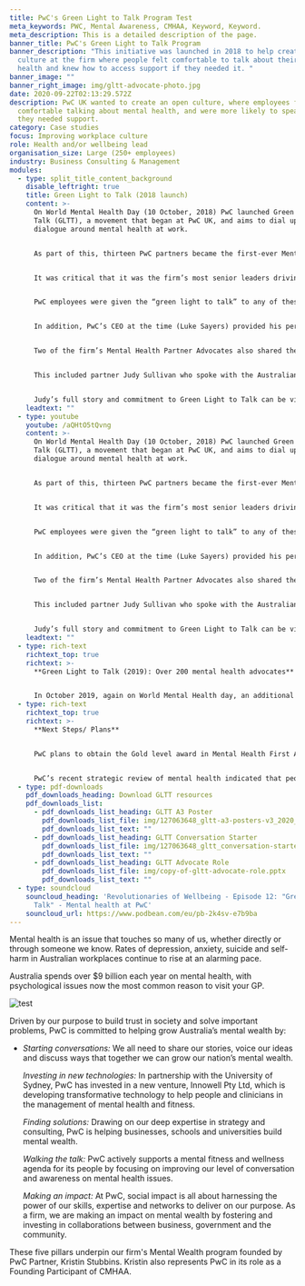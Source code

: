 ```yaml
---
title: PwC's Green Light to Talk Program Test
meta_keywords: PWC, Mental Awareness, CMHAA, Keyword, Keyword.
meta_description: This is a detailed description of the page.
banner_title: PwC's Green Light to Talk Program
banner_description: "This initiative was launched in 2018 to help create an open
  culture at the firm where people felt comfortable to talk about their mental
  health and knew how to access support if they needed it. "
banner_image: ""
banner_right_image: img/gltt-advocate-photo.jpg
date: 2020-09-22T02:13:29.572Z
description: PwC UK wanted to create an open culture, where employees felt
  comfortable talking about mental health, and were more likely to speak up when
  they needed support.
category: Case studies
focus: Improving workplace culture
role: Health and/or wellbeing lead
organisation_size: Large (250+ employees)
industry: Business Consulting & Management
modules:
  - type: split_title_content_background
    disable_leftright: true
    title: Green Light to Talk (2018 launch)
    content: >-
      On World Mental Health Day (10 October, 2018) PwC launched Green Light to
      Talk (GLTT), a movement that began at PwC UK, and aims to dial up the
      dialogue around mental health at work.


      As part of this, thirteen PwC partners became the first-ever Mental Health Advocates at the Australian firm. All had personal experiences of mental health, either first-hand or through a family member or friend, and were committed to supporting people who may be struggling with their own situation or worried about a colleague.


      It was critical that it was the firm’s most senior leaders driving and endorsing this program to demonstrate the firm’s genuine commitment to the initiative. All 13 partners shared their personal stories at GLTT conversation events held around the country, in the firm’s internal e-newsletter and in videos which were hosted on the firm’s wellbeing intranet site.


      PwC employees were given the “green light to talk” to any of these partners about their mental health and get in touch with them via email, phone or text to start a conversation. To help mark the launch, green ribbons were made available to staff to show their support for the program and signify the firm’s commitment to supporting mental wellness conversations.


      In addition, PwC’s CEO at the time (Luke Sayers) provided his personal support and commitment for the program, encouraging staff to speak openly about mental health and reinforcing the support options available. This personal support was shared in a video profiled in the firm’s e-newsletter as a key component of the communication plan for launch.


      Two of the firm’s Mental Health Partner Advocates also shared their stories publically to help start a broader conversation about the importance of talking about mental health in the workplace.


      This included partner Judy Sullivan who spoke with the Australian Financial Review about stepping back from her client work to recover from an episode of depression. "It started with taking on too much, wanting to make everything perfect," she said. "I think as a partner everyone had quite high expectations of me but I put even higher ones on myself."


      Judy’s full story and commitment to Green Light to Talk can be viewed below.
    leadtext: ""
  - type: youtube
    youtube: /aQHtO5tQvng
    content: >-
      On World Mental Health Day (10 October, 2018) PwC launched Green Light to
      Talk (GLTT), a movement that began at PwC UK, and aims to dial up the
      dialogue around mental health at work.


      As part of this, thirteen PwC partners became the first-ever Mental Health Advocates at the Australian firm. All had personal experiences of mental health, either first-hand or through a family member or friend, and were committed to supporting people who may be struggling with their own situation or worried about a colleague.


      It was critical that it was the firm’s most senior leaders driving and endorsing this program to demonstrate the firm’s genuine commitment to the initiative. All 13 partners shared their personal stories at GLTT conversation events held around the country, in the firm’s internal e-newsletter and in videos which were hosted on the firm’s wellbeing intranet site.


      PwC employees were given the “green light to talk” to any of these partners about their mental health and get in touch with them via email, phone or text to start a conversation. To help mark the launch, green ribbons were made available to staff to show their support for the program and signify the firm’s commitment to supporting mental wellness conversations.


      In addition, PwC’s CEO at the time (Luke Sayers) provided his personal support and commitment for the program, encouraging staff to speak openly about mental health and reinforcing the support options available. This personal support was shared in a video profiled in the firm’s e-newsletter as a key component of the communication plan for launch.


      Two of the firm’s Mental Health Partner Advocates also shared their stories publically to help start a broader conversation about the importance of talking about mental health in the workplace.


      This included partner Judy Sullivan who spoke with the Australian Financial Review about stepping back from her client work to recover from an episode of depression. "It started with taking on too much, wanting to make everything perfect," she said. "I think as a partner everyone had quite high expectations of me but I put even higher ones on myself."


      Judy’s full story and commitment to Green Light to Talk can be viewed below.
    leadtext: ""
  - type: rich-text
    richtext_top: true
    richtext: >-
      **Green Light to Talk (2019): Over 200 mental health advocates**


      In October 2019, again on World Mental Health day, an additional 200 Green Light to Talk advocates from across the firm were launched. These advocates were all volunteers, representative of different grades, geographies and business units, who were trained in Mental Health First Aid, as well as domestic and family violence support. These advocates wear green lanyards to signify their openness to having supportive conversations and that they are trained to do so.
  - type: rich-text
    richtext_top: true
    richtext: >-
      **Next Steps/ Plans**


      PwC plans to obtain the Gold level award in Mental Health First Aid Australia’s Skilled Workplace Program by reaching the 3% target for trained mental health first aiders by October 2020. The continued support of this community is paramount, with the advocates playing a critical role in PwC’s mental health response during COVID-19. Fortnightly “Community GLTT Connections” occur to hear directly from the community about the types of issues and challenges their colleagues are raising, to provide professional support and to keep open communication flows on key wellbeing matters.


      PwC’s recent strategic review of mental health indicated that people were incredibly appreciative of the effort and focus the firm had placed to create psychological safety and reduce the stigma associated with conversations about mental ill-health. The ongoing challenge will be to drive higher levels of consistent experience so that every person within the PwC community feels safe to have conversations about their mental well-being and aware where to access support in times of need.
  - type: pdf-downloads
    pdf_downloads_heading: Download GLTT resources
    pdf_downloads_list:
      - pdf_downloads_list_heading: GLTT A3 Poster
        pdf_downloads_list_file: img/127063648_gltt-a3-posters-v3_2020_print.pdf
        pdf_downloads_list_text: ""
      - pdf_downloads_list_heading: GLTT Conversation Starter
        pdf_downloads_list_file: img/127063648_gltt_conversation-starter_188x133mm_2020_v1.pdf
        pdf_downloads_list_text: ""
      - pdf_downloads_list_heading: GLTT Advocate Role
        pdf_downloads_list_file: img/copy-of-gltt-advocate-role.pptx
        pdf_downloads_list_text: ""
  - type: soundcloud
    souncloud_heading: 'Revolutionaries of Wellbeing - Episode 12: "Green Light to
      Talk" - Mental health at PwC'
    souncloud_url: https://www.podbean.com/eu/pb-2k4sv-e7b9ba
---
```

Mental health is an issue that touches so many of us, whether directly or through someone we know. Rates of depression, anxiety, suicide and self-harm in Australian workplaces continue to rise at an alarming pace.

Australia spends over $9 billion each year on mental health, with psychological issues now the most common reason to visit your GP.

![test](img/about-us.jpg "test")

Driven by our purpose to build trust in society and solve important problems, PwC is committed to helping grow Australia’s mental wealth by:

* *Starting conversations:* We all need to share our stories, voice our ideas and discuss ways that together we can grow our nation’s mental wealth.

  *Investing in new technologies:* In partnership with the University of Sydney, PwC has invested in a new venture, Innowell Pty Ltd, which is developing transformative technology to help people and clinicians in the management of mental health and fitness.

  *Finding solutions:* Drawing on our deep expertise in strategy and consulting, PwC is helping businesses, schools and universities build mental wealth.

  *Walking the talk:* PwC actively supports a mental fitness and wellness agenda for its people by focusing on improving our level of conversation and awareness on mental health issues.

  *Making an impact:* At PwC, social impact is all about harnessing the power of our skills, expertise and networks to deliver on our purpose. As a firm, we are making an impact on mental wealth by fostering and investing in collaborations between business, government and the community.

These five pillars underpin our firm's Mental Wealth program founded by PwC Partner, Kristin Stubbins. Kristin also represents PwC in its role as a Founding Participant of CMHAA.